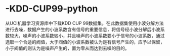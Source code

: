 # -KDD-CUP99-python
从UCI机器学习资源库中下载KDD CUP 99数据集。在此数据集使用小波分解方法进行去噪，数据产生的小波系数含有信号的重要信息，将信号经小波分解后小波系数较大，噪声的小波系数较小，并且噪声的小波系数要小于信号的小波系数，通过选取一个合适的阀值，大于阀值的小波系数被认为是有信号产生的，应予以保留，小于阀值的则认为是噪声产生的，置为零从而达到去噪的目的。
